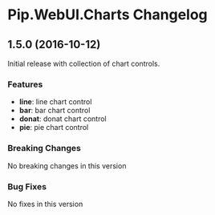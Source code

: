 # Pip.WebUI.Charts Changelog

## <a name="1.5.0"></a> 1.5.0 (2016-10-12)

Initial release with collection of chart controls.

### Features
* **line**: line chart control
* **bar**: bar chart control
* **donat**: donat chart control
* **pie**: pie chart control

### Breaking Changes
No breaking changes in this version

### Bug Fixes
No fixes in this version
